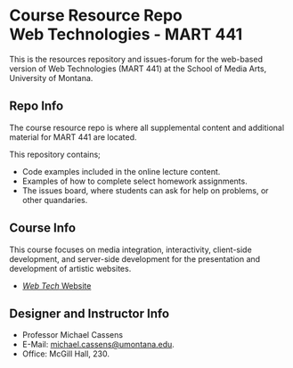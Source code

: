 # Course Resource Repo<br>Web Technologies - MART 441

This is the resources repository and issues-forum for the web-based version of Web Technologies (MART 441) at the School of Media Arts, University of Montana.


## Repo Info

The course resource repo is where all supplemental content and additional material for MART 441 are located.

This repository contains;

- Code examples included in the online lecture content.
- Examples of how to complete select homework assignments.
- The issues board, where students can ask for help on problems, or other quandaries.


## Course Info

This course focuses on media integration, interactivity, client-side development, and server-side development for the presentation and development of artistic websites.

- [_Web Tech_ Website](https://montana-media-arts.github.io/web-tech/)



## Designer and Instructor Info

- Professor Michael Cassens
- E-Mail: [michael.cassens@umontana.edu](mailto:michael.cassens@umontana.edu?subject=440%20question).
- Office: McGill Hall, 230.

<!--

### 01.A — Introduction

An intro of the class.


### 01.B - Review of JS

A review of basic JS.


### 02.A - Git, GitHub, and GitHub-Pages

An overview and review of Git Version Control, GitHub, and GitHub-Pages.
HW-1 is Due Feb 07.


### 02.B - JS and HTML

Introduction to JS, HTML, and the DOM.

Specifically, look at how JS can be used to manipulate HTML and the DOM.

-->
